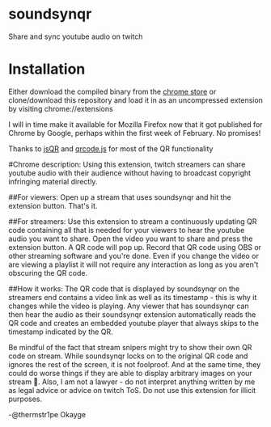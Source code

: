 # soundsynqr
Share and sync youtube audio on twitch

# Installation
Either download the compiled binary from the [chrome store](https://chrome.google.com/webstore/detail/soundsynqr/oaaphmaicdhcjpceibaknalefedehobo) or clone/download this repository and load it in as an uncompressed extension by visiting chrome://extensions

I will in time make it available for Mozilla Firefox now that it got published for Chrome by Google, perhaps within the first week of February. No promises!

Thanks to [jsQR](https://github.com/cozmo/jsQR) and [qrcode.js](http://jeromeetienne.github.com/jquery-qrcode/) for most of the QR functionality

#Chrome description:
Using this extension, twitch streamers can share youtube audio with their audience without having to broadcast copyright infringing material directly.

##For viewers:
Open up a stream that uses soundsynqr and hit the extension button. That's it.

##For streamers:
Use this extension to stream a continuously updating QR code containing all that is needed for your viewers to hear the youtube audio you want to share. Open the video you want to share and press the extension button. A QR code will pop up. Record that QR code using OBS or other streaming software and you're done. Even if you change the video or are viewing a playlist it will not require any interaction as long as you aren't obscuring the QR code.

##How it works:
The QR code that is displayed by soundsynqr on the streamers end contains a video link as well as its timestamp - this is why it changes while the video is playing. Any viewer that has soundsynqr can then hear the audio as their soundsynqr extension automatically reads the QR code and creates an embedded youtube player that always skips to the timestamp indicated by the QR.

Be mindful of the fact that stream snipers might try to show their own QR code on stream. While soundsynqr locks on to the original QR code and ignores the rest of the screen, it is not foolproof. And at the same time, they could do worse things if they are able to display arbitrary images on your stream 🐴. Also, I am not a lawyer - do not interpret anything written by me as legal advice or advice on twitch ToS. Do not use this extension for illicit purposes.

-@thermstr1pe Okayge

